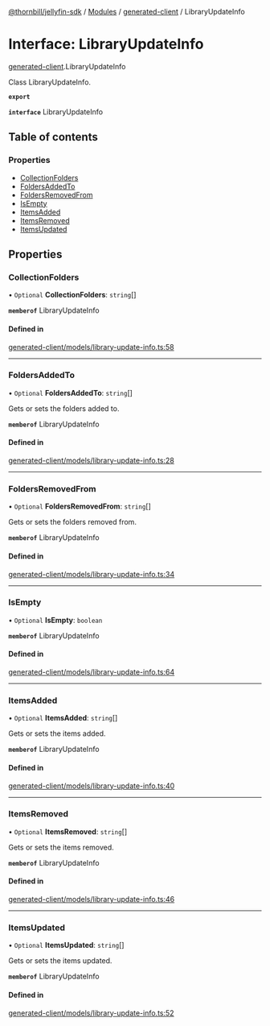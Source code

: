 [@thornbill/jellyfin-sdk](../README.md) / [Modules](../modules.md) / [generated-client](../modules/generated_client.md) / LibraryUpdateInfo

# Interface: LibraryUpdateInfo

[generated-client](../modules/generated_client.md).LibraryUpdateInfo

Class LibraryUpdateInfo.

**`export`**

**`interface`** LibraryUpdateInfo

## Table of contents

### Properties

- [CollectionFolders](generated_client.LibraryUpdateInfo.md#collectionfolders)
- [FoldersAddedTo](generated_client.LibraryUpdateInfo.md#foldersaddedto)
- [FoldersRemovedFrom](generated_client.LibraryUpdateInfo.md#foldersremovedfrom)
- [IsEmpty](generated_client.LibraryUpdateInfo.md#isempty)
- [ItemsAdded](generated_client.LibraryUpdateInfo.md#itemsadded)
- [ItemsRemoved](generated_client.LibraryUpdateInfo.md#itemsremoved)
- [ItemsUpdated](generated_client.LibraryUpdateInfo.md#itemsupdated)

## Properties

### CollectionFolders

• `Optional` **CollectionFolders**: `string`[]

**`memberof`** LibraryUpdateInfo

#### Defined in

[generated-client/models/library-update-info.ts:58](https://github.com/jellyfin/jellyfin-sdk-typescript/blob/7402732/src/generated-client/models/library-update-info.ts#L58)

___

### FoldersAddedTo

• `Optional` **FoldersAddedTo**: `string`[]

Gets or sets the folders added to.

**`memberof`** LibraryUpdateInfo

#### Defined in

[generated-client/models/library-update-info.ts:28](https://github.com/jellyfin/jellyfin-sdk-typescript/blob/7402732/src/generated-client/models/library-update-info.ts#L28)

___

### FoldersRemovedFrom

• `Optional` **FoldersRemovedFrom**: `string`[]

Gets or sets the folders removed from.

**`memberof`** LibraryUpdateInfo

#### Defined in

[generated-client/models/library-update-info.ts:34](https://github.com/jellyfin/jellyfin-sdk-typescript/blob/7402732/src/generated-client/models/library-update-info.ts#L34)

___

### IsEmpty

• `Optional` **IsEmpty**: `boolean`

**`memberof`** LibraryUpdateInfo

#### Defined in

[generated-client/models/library-update-info.ts:64](https://github.com/jellyfin/jellyfin-sdk-typescript/blob/7402732/src/generated-client/models/library-update-info.ts#L64)

___

### ItemsAdded

• `Optional` **ItemsAdded**: `string`[]

Gets or sets the items added.

**`memberof`** LibraryUpdateInfo

#### Defined in

[generated-client/models/library-update-info.ts:40](https://github.com/jellyfin/jellyfin-sdk-typescript/blob/7402732/src/generated-client/models/library-update-info.ts#L40)

___

### ItemsRemoved

• `Optional` **ItemsRemoved**: `string`[]

Gets or sets the items removed.

**`memberof`** LibraryUpdateInfo

#### Defined in

[generated-client/models/library-update-info.ts:46](https://github.com/jellyfin/jellyfin-sdk-typescript/blob/7402732/src/generated-client/models/library-update-info.ts#L46)

___

### ItemsUpdated

• `Optional` **ItemsUpdated**: `string`[]

Gets or sets the items updated.

**`memberof`** LibraryUpdateInfo

#### Defined in

[generated-client/models/library-update-info.ts:52](https://github.com/jellyfin/jellyfin-sdk-typescript/blob/7402732/src/generated-client/models/library-update-info.ts#L52)
